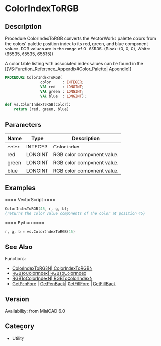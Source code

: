 # ColorIndexToRGB

## Description
Procedure ColorIndexToRGB converts the VectorWorks palette colors from the colors' palette position index to its red, green, and blue component values. 
RGB values are in the range of 0~65535. (Black: (0, 0, 0), White: (65535, 65535, 65535))

A color table listing with associated index values can be found in the [[VS:Function_Reference_Appendix#Color_Palette| Appendix]]

```pascal
PROCEDURE ColorIndexToRGB(
				color     : INTEGER;
				VAR red   : LONGINT;
				VAR green : LONGINT;
				VAR blue  : LONGINT);
```

```python
def vs.ColorIndexToRGB(color):
    return (red, green, blue)
```

## Parameters
|Name|Type|Description|
|---|---|---|
|color|INTEGER|Color index.|
|red|LONGINT|RGB color component value.|
|green|LONGINT|RGB color component value.|
|blue|LONGINT|RGB color component value.|

## Examples
==== VectorScript ====
```pascal
ColorIndexToRGB(45, r, g, b);
{returns the color value components of the color at position 45}
```
==== Python ====
```python
r, g, b = vs.ColorIndexToRGB(45)
```

## See Also
Functions:
* [ColorIndexToRGBN| ColorIndexToRGBN](ColorIndexToRGBN|%20ColorIndexToRGBN.md)
* [RGBToColorIndex| RGBToColorIndex](RGBToColorIndex|%20RGBToColorIndex.md)
* [RGBToColorIndexN| RGBToColorIndexN](RGBToColorIndexN|%20RGBToColorIndexN.md)
* [GetPenFore](GetPenFore.md) | [GetPenBack](GetPenBack.md)| [GetFillFore](GetFillFore.md) | [GetFillBack](GetFillBack.md)

## Version
Availability: from MiniCAD 6.0

## Category
* Utility

